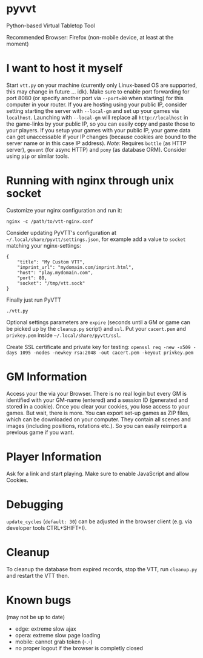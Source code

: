 # pyvvt
Python-based Virtual Tabletop Tool

Recommended Browser: Firefox (non-mobile device, at least at the moment)

# I want to host it myself
Start `vtt.py` on your machine (currently only Linux-based OS are supported, this may change in future ... idk). Make sure to enable port forwarding for port 8080 (or specify another port via `--port=80` when starting) for this computer in your router.
If you are hosting using your public IP, consider setting starting the server with `--local-gm` and set up your games via `localhost`. Launching with `--local-gm` will replace all `http://localhost` in the game-links by your public IP, so you can easily copy and paste those to your players. If you setup your games with your public IP, your game data can get unaccessable if your IP changes (because cookies are bound to the server name or in this case IP address).
*Note:* Requires `bottle` (as HTTP server), `gevent` (for async HTTP) and `pony` (as database ORM). Consider using `pip` or similar tools.

# Running with nginx through unix socket
Customize your nginx configuration and run it:
```
nginx -c /path/to/vtt-nginx.conf
```
Consider updating PyVTT's configuration at `~/.local/share/pyvtt/settings.json`, for example add a value to `socket` matching your nginx-settings:
```
{
	"title": "My Custom VTT",
	"imprint_url": "mydomain.com/imprint.html",
	"host": "play.mydomain.com",
	"port": 80,
	"socket": "/tmp/vtt.sock"
}
```
Finally just run PyVTT
```
./vtt.py
```

Optional settings parameters are `expire` (seconds until a GM or game can be picked up by the `cleanup.py` script) and `ssl`. Put your `cacert.pem` and `privkey.pem` inside `~/.local/share/pyvtt/ssl`.

Create SSL certificate and private key for testing:
```openssl req -new -x509 -days 1095 -nodes -newkey rsa:2048 -out cacert.pem -keyout privkey.pem```

# GM Information
Access your the via your Browser. There is no real login but every GM is identified with your GM-name (entered) and a session ID (generated and stored in a cookie). Once you clear your cookies, you lose access to your games. But wait, there is more.
You can export set-up games as ZIP files, which can be downloaded on your computer. They contain all scenes and images (including positions, rotations etc.). So you can easily reimport a previous game if you want.

# Player Information
Ask for a link and start playing. Make sure to enable JavaScript and allow Cookies.

# Debugging
`update_cycles` (`default: 30`) can be adjusted in the browser client (e.g. via developer tools CTRL+SHIFT+I).

# Cleanup
To cleanup the database from expired records, stop the VTT, run `cleanup.py` and restart the VTT then.

# Known bugs
(may not be up to date)
- edge: extreme slow ajax
- opera: extreme slow page loading
- mobile: cannot grab token (-.-)
- no proper logout if the browser is completly closed
